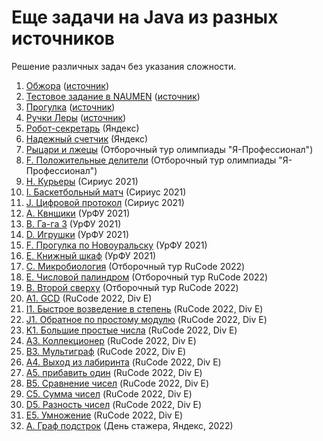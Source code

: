 <h1 class="title">Еще задачи на Java из разных источников</h1>
<p>Решение различных задач без указания сложности.</p>
<ol>
    <li><a href="https://github.com/AnnTii/Java-1000/tree/master/_other_tasks_/a_glutton" target="_blank">Обжора</a> (<a href="https://timus.online/">источник</a>)</li>
    <li><a href="https://github.com/AnnTii/Java-1000/tree/master/_other_tasks_/b_test_task_in_naumen" target="_blank">Тестовое задание в NAUMEN</a> (<a href="https://timus.online/">источник</a>)</li>
    <li><a href="https://github.com/AnnTii/Java-1000/tree/master/_other_tasks_/c_walk" target="_blank">Прогулка</a> (<a href="https://timus.online/">источник</a>)</li>
    <li><a href="https://github.com/AnnTii/Java-1000/tree/master/_other_tasks_/d_leras_pens" target="_blank">Ручки Леры</a> (<a href="https://timus.online/">источник</a>)</li>
    <li><a href="https://github.com/AnnTii/Java-1000/tree/master/_other_tasks_/b_robot_secretary" target="_blank">Робот-секретарь</a> (Яндекс)</li>
    <li><a href="https://github.com/AnnTii/Java-1000/tree/master/_other_tasks_/d_reliable_tag" target="_blank">Надежный счетчик</a> (Яндекс)</li>
    <li><a href="https://github.com/AnnTii/Java-1000/tree/master/_other_tasks_/e_knights_and_knaves" target="_blank">Рыцари и лжецы</a> (Отборочный тур олимпиады "Я-Профессионал")</li>
    <li><a href="https://github.com/AnnTii/Java-1000/tree/master/_other_tasks_/f_positive_divisors" target="_blank">F. Положительные делители</a> (Отборочный тур олимпиады "Я-Профессионал")</li>
    <li><a href="https://github.com/AnnTii/Java-1000/tree/master/_other_tasks_/g_couriers_implementation" target="_blank">H. Курьеры</a> (Сириус 2021)</li>
    <li><a href="https://github.com/AnnTii/Java-1000/tree/master/_other_tasks_/i_basketball_game" target="_blank">I. Баскетбольный матч</a> (Сириус 2021)</li>
    <li><a href="https://github.com/AnnTii/Java-1000/tree/master/_other_tasks_/j_digital_protocol" target="_blank">J. Цифровой протокол</a> (Сириус 2021)</li>
    <li><a href="https://github.com/AnnTii/Java-1000/tree/master/_other_tasks_/kvn" target="_blank">A. Квнщики</a> (УрФУ 2021)</li>
    <li><a href="https://github.com/AnnTii/Java-1000/tree/master/_other_tasks_/tower" target="_blank">B. Га-га 3</a> (УрФУ 2021)</li>
    <li><a href="https://github.com/AnnTii/Java-1000/tree/master/_other_tasks_/play" target="_blank">D. Игрушки</a> (УрФУ 2021)</li>
    <li><a href="https://github.com/AnnTii/Java-1000/tree/master/_other_tasks_/search" target="_blank">F. Прогулка по Новоуральску</a> (УрФУ 2021)</li>
    <li><a href="https://github.com/AnnTii/Java-1000/tree/master/_other_tasks_/book" target="_blank">E. Книжный шкаф</a> (УрФУ 2021)</li>
    <li><a href="https://github.com/AnnTii/Java-1000/tree/master/_other_tasks_/microbiology" target="_blank">C. Микробиология</a> (Отборочный тур RuCode 2022)</li>
    <li><a href="https://github.com/AnnTii/Java-1000/tree/master/_other_tasks_/numeric_palindrome" target="_blank">E. Числовой палиндром</a> (Отборочный тур RuCode 2022)</li>
    <li><a href="https://github.com/AnnTii/Java-1000/tree/master/_other_tasks_/second_above" target="_blank">B. Второй сверху</a> (Отборочный тур RuCode 2022)</li>
    <li><a href="https://github.com/AnnTii/Java-1000/tree/master/_other_tasks_/gcd" target="_blank">A1. GCD</a> (RuCode 2022, Div E)</li>
    <li><a href="https://github.com/AnnTii/Java-1000/tree/master/_other_tasks_/rapid_exponentiation" target="_blank">I1. Быстрое возведение в степень</a> (RuCode 2022, Div E)</li>
    <li><a href="https://github.com/AnnTii/Java-1000/tree/master/_other_tasks_/inverse_simple_module" target="_blank">J1. Обратное по простому модулю</a> (RuCode 2022, Div E)</li>
    <li><a href="https://github.com/AnnTii/Java-1000/tree/master/_other_tasks_/large_prime_numbers" target="_blank">K1. Большие простые числа</a> (RuCode 2022, Div E)</li>
    <li><a href="https://github.com/AnnTii/Java-1000/tree/master/_other_tasks_/collector" target="_blank">A3. Коллекционер</a> (RuCode 2022, Div E)</li>
    <li><a href="https://github.com/AnnTii/Java-1000/tree/master/_other_tasks_/multigraph" target="_blank">B3. Мультиграф</a> (RuCode 2022, Div E)</li>
    <li><a href="https://github.com/AnnTii/Java-1000/tree/master/_other_tasks_/exit_from_maze" target="_blank">A4. Выход из лабиринта</a> (RuCode 2022, Div E)</li>
    <li><a href="https://github.com/AnnTii/Java-1000/tree/master/_other_tasks_/big_add_one" target="_blank">A5. прибавить один</a> (RuCode 2022, Div E)</li>
    <li><a href="https://github.com/AnnTii/Java-1000/tree/master/_other_tasks_/big_comparing_numbers" target="_blank">B5. Сравнение чисел</a> (RuCode 2022, Div E)</li>
    <li><a href="https://github.com/AnnTii/Java-1000/tree/master/_other_tasks_/big_sum_numbers" target="_blank">C5. Сумма чисел</a> (RuCode 2022, Div E)</li>
    <li><a href="https://github.com/AnnTii/Java-1000/tree/master/_other_tasks_/big_difference_numbers" target="_blank">D5. Разность чисел</a> (RuCode 2022, Div E)</li>
    <li><a href="https://github.com/AnnTii/Java-1000/tree/master/_other_tasks_/big_multiplication" target="_blank">E5. Умножение</a> (RuCode 2022, Div E)</li>
    <li><a href="https://github.com/AnnTii/Java-1000/tree/master/_other_tasks_/intern_day" target="_blank">A. Граф подстрок</a> (День стажера, Яндекс, 2022)</li>
</ol>
